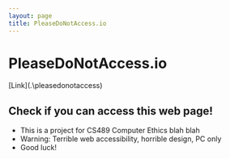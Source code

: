 ```yaml
---
layout: page
title: PleaseDoNotAccess.io
---
```




# PleaseDoNotAccess.io
[Link](.\pleasedonotaccess\)

## Check if you can access this web page!
  - This is a project for CS489 Computer Ethics blah blah
  - Warning: Terrible web accessibility, horrible design, PC only
  - Good luck!